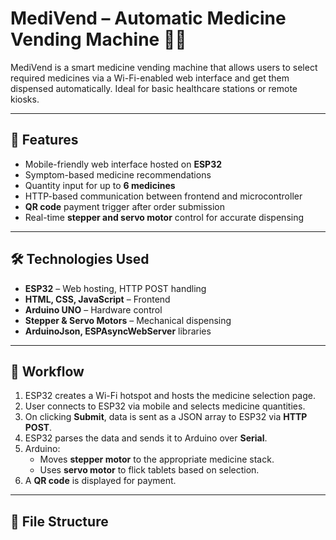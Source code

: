 # MediVend – Automatic Medicine Vending Machine 💊🤖

MediVend is a smart medicine vending machine that allows users to select required medicines via a Wi-Fi-enabled web interface and get them dispensed automatically. Ideal for basic healthcare stations or remote kiosks.

---

## 🚀 Features
- Mobile-friendly web interface hosted on **ESP32**
- Symptom-based medicine recommendations
- Quantity input for up to **6 medicines**
- HTTP-based communication between frontend and microcontroller
- **QR code** payment trigger after order submission
- Real-time **stepper and servo motor** control for accurate dispensing

---

## 🛠️ Technologies Used
- **ESP32** – Web hosting, HTTP POST handling
- **HTML, CSS, JavaScript** – Frontend
- **Arduino UNO** – Hardware control
- **Stepper & Servo Motors** – Mechanical dispensing
- **ArduinoJson, ESPAsyncWebServer** libraries

---

## 🔁 Workflow

1. ESP32 creates a Wi-Fi hotspot and hosts the medicine selection page.
2. User connects to ESP32 via mobile and selects medicine quantities.
3. On clicking **Submit**, data is sent as a JSON array to ESP32 via **HTTP POST**.
4. ESP32 parses the data and sends it to Arduino over **Serial**.
5. Arduino:
   - Moves **stepper motor** to the appropriate medicine stack.
   - Uses **servo motor** to flick tablets based on selection.
6. A **QR code** is displayed for payment.

---

## 📁 File Structure

